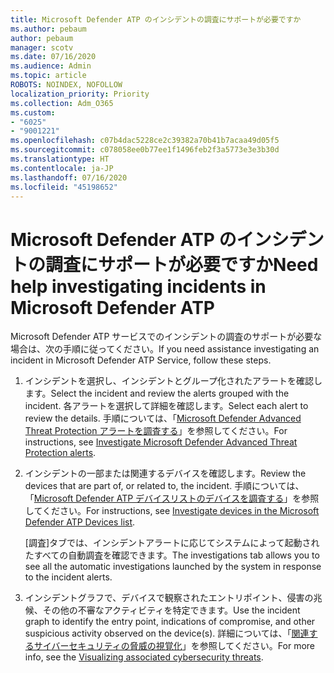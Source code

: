 ```yaml
---
title: Microsoft Defender ATP のインシデントの調査にサポートが必要ですか
ms.author: pebaum
author: pebaum
manager: scotv
ms.date: 07/16/2020
ms.audience: Admin
ms.topic: article
ROBOTS: NOINDEX, NOFOLLOW
localization_priority: Priority
ms.collection: Adm_O365
ms.custom:
- "6025"
- "9001221"
ms.openlocfilehash: c07b4dac5228ce2c39382a70b41b7acaa49d05f5
ms.sourcegitcommit: c078058ee0b77ee1f1496feb2f3a5773e3e3b30d
ms.translationtype: HT
ms.contentlocale: ja-JP
ms.lasthandoff: 07/16/2020
ms.locfileid: "45198652"
---
```

# <a name="need-help-investigating-incidents-in-microsoft-defender-atp"></a><span data-ttu-id="4dbab-102">Microsoft Defender ATP のインシデントの調査にサポートが必要ですか</span><span class="sxs-lookup"><span data-stu-id="4dbab-102">Need help investigating incidents in Microsoft Defender ATP</span></span>

<span data-ttu-id="4dbab-103">Microsoft Defender ATP サービスでのインシデントの調査のサポートが必要な場合は、次の手順に従ってください。</span><span class="sxs-lookup"><span data-stu-id="4dbab-103">If you need assistance investigating an incident in Microsoft Defender ATP Service, follow these steps.</span></span>

1. <span data-ttu-id="4dbab-104">インシデントを選択し、インシデントとグループ化されたアラートを確認します。</span><span class="sxs-lookup"><span data-stu-id="4dbab-104">Select the incident and review the alerts grouped with the incident.</span></span> <span data-ttu-id="4dbab-105">各アラートを選択して詳細を確認します。</span><span class="sxs-lookup"><span data-stu-id="4dbab-105">Select each alert to review the details.</span></span> <span data-ttu-id="4dbab-106">手順については、「[Microsoft Defender Advanced Threat Protection アラートを調査する](https://docs.microsoft.com/windows/security/threat-protection/microsoft-defender-atp/investigate-alerts)」を参照してください。</span><span class="sxs-lookup"><span data-stu-id="4dbab-106">For instructions, see [Investigate Microsoft Defender Advanced Threat Protection alerts](https://docs.microsoft.com/windows/security/threat-protection/microsoft-defender-atp/investigate-alerts).</span></span>
2. <span data-ttu-id="4dbab-107">インシデントの一部または関連するデバイスを確認します。</span><span class="sxs-lookup"><span data-stu-id="4dbab-107">Review the devices that are part of, or related to, the incident.</span></span> <span data-ttu-id="4dbab-108">手順については、「[Microsoft Defender ATP デバイスリストのデバイスを調査する](https://docs.microsoft.com/windows/security/threat-protection/microsoft-defender-atp/investigate-machines)」を参照してください。</span><span class="sxs-lookup"><span data-stu-id="4dbab-108">For instructions, see [Investigate devices in the Microsoft Defender ATP Devices list](https://docs.microsoft.com/windows/security/threat-protection/microsoft-defender-atp/investigate-machines).</span></span><br/>
 
    <span data-ttu-id="4dbab-109">[調査]タブでは、インシデントアラートに応じてシステムによって起動されたすべての自動調査を確認できます。</span><span class="sxs-lookup"><span data-stu-id="4dbab-109">The investigations tab allows you to see all the automatic investigations launched by the system in response to the incident alerts.</span></span>
3. <span data-ttu-id="4dbab-110">インシデントグラフで、デバイスで観察されたエントリポイント、侵害の兆候、その他の不審なアクティビティを特定できます。</span><span class="sxs-lookup"><span data-stu-id="4dbab-110">Use the incident graph to identify the entry point, indications of compromise, and other suspicious activity observed on the device(s).</span></span> <span data-ttu-id="4dbab-111">詳細については、「[関連するサイバーセキュリティの脅威の視覚化](https://docs.microsoft.com/windows/security/threat-protection/microsoft-defender-atp/investigate-incidents#visualizing-associated-cybersecurity-threats)」を参照してください。</span><span class="sxs-lookup"><span data-stu-id="4dbab-111">For more info, see the [Visualizing associated cybersecurity threats](https://docs.microsoft.com/windows/security/threat-protection/microsoft-defender-atp/investigate-incidents#visualizing-associated-cybersecurity-threats).</span></span>  